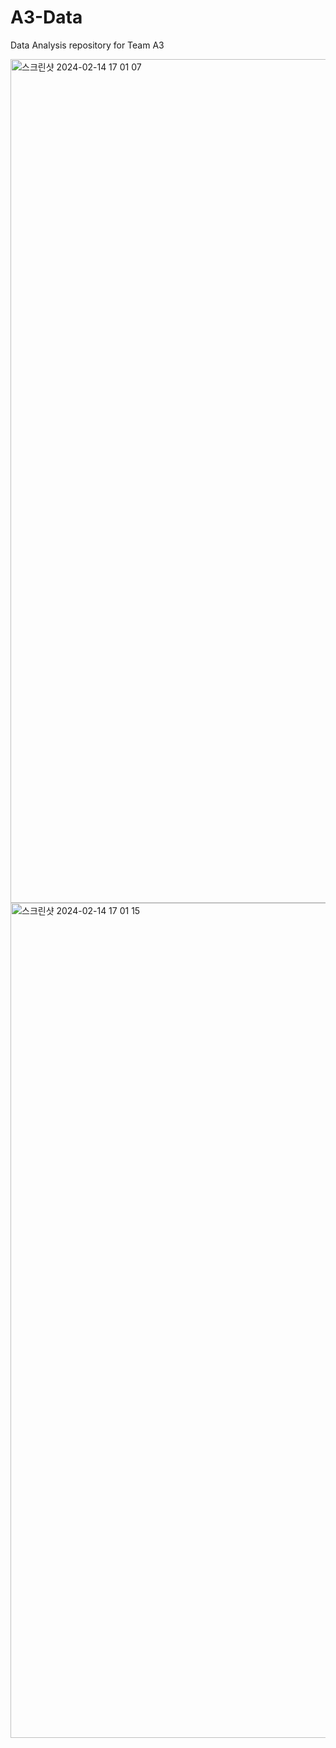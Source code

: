 # A3-Data
Data Analysis repository for Team A3

<img width="1350" alt="스크린샷 2024-02-14 17 01 07" src="https://github.com/hanaisreal/A3-Data/assets/108045487/d4fdf2f3-e70f-417c-be47-dc4028dac837">

<img width="1336" alt="스크린샷 2024-02-14 17 01 15" src="https://github.com/hanaisreal/A3-Data/assets/108045487/3240b064-e676-44b2-b3c1-133f4b613b09">

